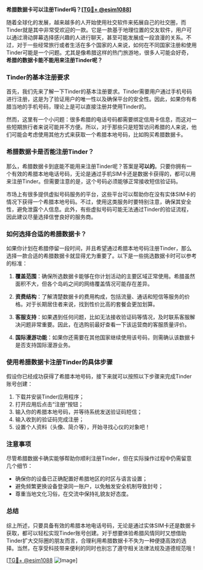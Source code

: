 **希腊数据卡可以注册Tinder吗？[[TG💪+ @esim1088](https://t.me/s/esim1088)]**

随着全球化的发展，越来越多的人开始使用社交软件来拓展自己的社交圈，而Tinder就是其中非常受欢迎的一款。它是一款基于地理位置的交友软件，用户可以通过滑动屏幕选择感兴趣的人进行聊天，甚至可能发展成一段浪漫的关系。不过，对于一些经常旅行或者生活在多个国家的人来说，如何在不同国家注册和使用Tinder可能是一个问题。尤其是像希腊这样的热门旅游地，很多人可能会好奇，**希腊的数据卡能不能用来注册Tinder呢？**

### Tinder的基本注册要求

首先，我们先来了解一下Tinder的基本注册要求。Tinder需要用户通过手机号码进行注册，这是为了验证用户的唯一性以及确保平台的安全性。因此，如果你有希腊当地的手机号码，理论上是可以直接注册并使用Tinder的。

然而，这里有一个小问题：很多希腊的电话号码都需要绑定信用卡信息，而这对一些短期旅行者来说可能并不方便。所以，对于那些只是短暂访问希腊的人来说，他们可能会考虑使用其他方式来获取一个希腊本地号码，比如购买希腊数据卡。

### 希腊数据卡是否能注册Tinder？

那么，希腊数据卡到底能不能用来注册Tinder呢？答案是**可以的**。只要你拥有一个有效的希腊本地电话号码，无论是通过手机SIM卡还是数据卡获得的，都可以用来注册Tinder。但需要注意的是，这个号码必须能够正常接收短信验证码。

市场上有很多提供虚拟号码服务的平台，这些平台可以帮助你在没有实体SIM卡的情况下获得一个希腊本地号码。不过，使用这类服务时要特别注意，确保其安全性，避免泄露个人信息。此外，有些虚拟号码可能无法通过Tinder的验证流程，因此建议尽量选择信誉良好的服务商。

### 如何选择合适的希腊数据卡？

如果你计划在希腊停留一段时间，并且希望通过希腊本地号码注册Tinder，那么选择一款合适的希腊数据卡就显得尤为重要了。以下是一些挑选数据卡时可以参考的标准：

1. **覆盖范围**：确保所选数据卡能够在你计划活动的主要区域正常使用。希腊虽然面积不大，但各个岛屿之间的网络覆盖情况可能存在差异。
   
2. **资费结构**：了解清楚数据卡的费用构成，包括流量、通话和短信等服务的价格。对于长期居住者来说，找到性价比高的套餐会更加划算。

3. **客服支持**：如果遇到任何问题，比如无法接收验证码等情况，及时联系客服解决问题非常重要。因此，在选购前最好查看一下该运营商的客服质量评价。

4. **国际漫游功能**：如果你还需要在其他国家继续使用该号码，则需确认该数据卡是否支持国际漫游业务。

### 使用希腊数据卡注册Tinder的具体步骤

假设你已经成功获得了希腊本地号码，接下来就可以按照以下步骤来完成Tinder账号创建：

1. 下载并安装Tinder应用程序；
2. 打开应用后点击“注册”按钮；
3. 输入你的希腊本地号码，并等待系统发送验证码短信；
4. 输入收到的验证码完成注册；
5. 设置个人资料（头像、简介等），开始寻找心仪的对象吧！

### 注意事项

尽管希腊数据卡确实能够帮助你顺利注册Tinder，但在实际操作过程中仍需留意几个细节：

- 确保你的设备已正确配置好希腊地区的时区与语言设置；
- 避免频繁更换设备登录同一账户，以免触发安全机制导致封号；
- 尊重当地文化习俗，在交流中保持礼貌友好态度。

### 总结

综上所述，只要具备有效的希腊本地电话号码，无论是通过实体SIM卡还是数据卡获取，都可以轻松实现Tinder账号创建。对于想要体验希腊风情同时又想借助Tinder扩大交际圈的朋友而言，合理利用希腊数据卡不失为一种便捷高效的选择。当然，在享受科技带来便利的同时也别忘了遵守相关法律法规及道德规范哦！

[[TG💪+ @esim1088](https://t.me/s/esim1088) ![Image](https://i.postimg.cc/4NQfJmqS/Snipaste-2025-05-13-00-14-12.png)]
